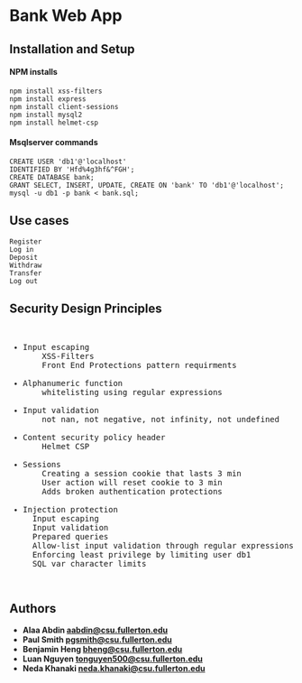 # Bank Web App

## Installation and Setup

#### NPM installs

```
npm install xss-filters
npm install express
npm install client-sessions
npm install mysql2
npm install helmet-csp

```
#### Msqlserver commands

```
CREATE USER 'db1'@'localhost'
IDENTIFIED BY 'Hfd%4g3hf&^FGH'; 
CREATE DATABASE bank;
GRANT SELECT, INSERT, UPDATE, CREATE ON 'bank' TO 'db1'@'localhost';
mysql -u db1 -p bank < bank.sql;
```

## Use cases
```
Register
Log in
Deposit
Withdraw
Transfer
Log out

```

## Security Design Principles
<pre>
<ul>
<li>Input escaping
    XSS-Filters
    Front End Protections pattern requirments<br>
<li>Alphanumeric function
    whitelisting using regular expressions<br>
<li>Input validation
    not nan, not negative, not infinity, not undefined<br>
<li>Content security policy header
    Helmet CSP<br>
<li>Sessions
    Creating a session cookie that lasts 3 min
    User action will reset cookie to 3 min
    Adds broken authentication protections

<li>Injection protection
  Input escaping
  Input validation
  Prepared queries
  Allow-list input validation through regular expressions
  Enforcing least privilege by limiting user db1
  SQL var character limits
</ul>
</pre>

## Authors

* **Alaa Abdin aabdin@csu.fullerton.edu**
* **Paul Smith pgsmith@csu.fullerton.edu** 
* **Benjamin Heng bheng@csu.fullerton.edu**
* **Luan Nguyen tonguyen500@csu.fullerton.edu**
* **Neda Khanaki neda.khanaki@csu.fullerton.edu**
